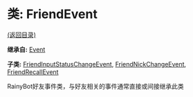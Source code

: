 # 类: FriendEvent

[(返回目录)](./)

**继承自:** [Event](Event.md)

**子类:** [FriendInputStatusChangeEvent](FriendInputStatusChangeEvent.md), [FriendNickChangeEvent](FriendNickChangeEvent.md), [FriendRecallEvent](FriendRecallEvent.md)

RainyBot好友事件类，与好友相关的事件通常直接或间接继承此类
